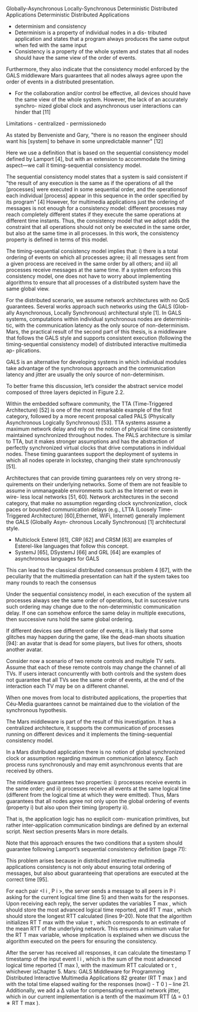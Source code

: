 Globally-Asynchronous Locally-Synchronous Deterministic Distributed Applications
Deterministic Distributed Applications

- determinism and consistency
- Determinism is a property of individual nodes in a dis-
tributed application and states that a program always produces the same
output when fed with the same input
- Consistency is a property of the whole
system and states that all nodes should have the same view of the order of
events.

Furthermore, they
also indicate that the consistency model enforced by the GALS middleware
Mars guarantees that all nodes always agree upon the order of events in a
distributed presentation.

- For the collaboration and/or control be effective, all devices should have
the same view of the whole system. However, the lack of an accurately synchro-
nized global clock and asynchronous user interactions can hinder that [11]

Limitations
    - centralized
    - permissionedo

As stated by Benveniste and Gary, "there is no
reason the engineer should want his [system] to behave in some unpredictable
manner" [12]

Here we use a definition that is based
on the sequential consistency model defined by Lamport [4], but with an
extension to accommodate the timing aspect—we call it timing-sequential
consistency model.

The sequential consistency model states that a system is
said consistent if "the result of any execution is the same as if the operations of
all the [processes] were executed in some sequential order, and the operationsof each individual [process] appear in this sequence in the order specified by
its program" [4]
However, for multimedia applications just the ordering of
messages is not enough for a consistency model: different processes may reach
completely different states if they execute the same operations at different time
instants. Thus, the consistency model that we adopt adds the constraint that
all operations should not only be executed in the same order, but also at the
same time in all processes. In this work, the consistency property is defined in
terms of this model.

The timing-sequential consistency model implies that: i) there is a total
ordering of events on which all processes agree; ii) all messages sent from a
given process are received in the same order by all others; and iii) all processes
receive messages at the same time. If a system enforces this consistency model,
one does not have to worry about implementing algorithms to ensure that all
processes of a distributed system have the same global view.

For the distributed scenario, we assume network architectures with no
QoS guarantees. Several works approach such networks using the GALS (Glob-
ally Asynchronous, Locally Synchronous) architectural style [1]. In GALS
systems, computations within individual synchronous nodes are determinis-
tic, with the communication latency as the only source of non-determinism.
Mars, the practical result of the second part of this thesis, is a middleware
that follows the GALS style and supports consistent execution (following the
timing-sequential consistency model) of distributed interactive multimedia ap-
plications.

GALS is an alternative for developing systems in which individual
modules take advantage of the synchronous approach and the communication
latency and jitter are usually the only source of non-determinism.

To better frame this discussion, let’s consider the abstract service model
composed of three layers depicted in Figure 2.2.

Within the embedded software community, the TTA (Time-Triggered
Architecture) [52] is one of the most remarkable example of the first category,
followed by a more recent proposal called PALS (Physically Asynchronous
Logically Synchronous) [53]. TTA systems assume a maximum network delay
and rely on the notion of physical time consistently maintained synchronized
throughout nodes. The PALS architecture is similar to TTA, but it makes
stronger assumptions and has the abstraction of perfectly synchronized virtual
clocks that drive computations in individual nodes. These timing guarantees
support the deployment of systems in which all nodes operate in lockstep,
changing their state synchronously [51].

Architectures that can provide timing guarantees rely on very strong re-
quirements on their underlying networks. Some of them are not feasible to
assume in unmanageable environments such as the Internet or even in wire-
less local networks [51, 60]. Network architectures in the second category, that
make no assumption regarding clock synchronization, clock paces or bounded
communication delays (e.g., LTTA (Loosely Time-Triggered Architecture) [60],Ethernet, WiFi, Internet) generally implement the GALS (Globally Asyn-
chronous Locally Synchronous) [1] architectural style.

- Multiclock Esterel [61], CRP [62] and CRSM [63] are
examples of Esterel-like languages that follow this concept.
- SystemJ [65], DSystemJ [66]
and GRL [64] are examples of asynchronous languages for GALS

This can lead to the classical distributed consensus problem 4 [67], with the
peculiarity that the multimedia presentation can halt if the system takes too
many rounds to reach the consensus



Under the sequential consistency model, in each execution of the system
all processes always see the same order of operations, but in successive runs
such ordering may change due to the non-deterministic communication delay. If
one can somehow enforce the same delay in multiple executions, then successive
runs hold the same global ordering.




If different devices see different order
of events, it is likely that some glitches may happen during the game, like the
dead-man shoots situation [94]: an avatar that is dead for some players, but
lives for others, shoots another avatar.


Consider now a scenario of two remote controls and multiple TV sets.
Assume that each of these remote controls may change the channel of all
TVs. If users interact concurrently with both controls and the system does
not guarantee that all TVs see the same order of events, at the end of the
interaction each TV may be on a different channel.


When one moves from local to distributed applications, the properties
that Céu-Media guarantees cannot be maintained due to the violation of
the synchronous hypothesis.


The Mars middleware is part of the result of this investigation. It has a
centralized architecture, it supports the communication of processes running on
different devices and it implements the timing-sequential consistency model.

In
a Mars distributed application there is no notion of global synchronized clock
or assumption regarding maximum communication latency. Each process runs
synchronously and may emit asynchronous events that are received by others.

The middleware guarantees two properties: i) processes receive events in
the same order; and ii) processes receive all events at the same logical time
(different from the logical time at which they were emitted). Thus, Mars
guarantees that all nodes agree not only upon the global ordering of events
(property i) but also upon their timing (property ii).


That is, the application logic has no explicit com-
munication primitives, but rather inter-application communication bindings
are defined by an external script. Next section presents Mars in more details.


Note that this approach ensures the two conditions that a system should
guarantee following Lamport’s sequential consistency definition (page 71):

This problem arises because in distributed interactive multimedia applications
consistency is not only about ensuring total ordering of messages, but also
about guaranteeing that operations are executed at the correct time [95].



For each pair <I i , P i >, the server sends a message to all peers in P i
asking for the current logical time (line 5) and then waits for the responses.
Upon receiving each reply, the server updates the variables T max , which
should store the most advanced logical time reported, and RT T max , which
should store the longest RTT calculated (lines 9–20). Note that the algorithm
initializes RT T max with the value τ , which corresponds to an estimate of the
mean RTT of the underlying network. This ensures a minimum value for the
RT T max variable, whose implication is explained when we discuss the algorithm
executed on the peers for ensuring the consistency.


After the server has received all responses, it can calculate the timestamp
T timestamp of the input event I i , which is the sum of the most advanced logical
time reported (T max ), with the maximum RTT calculated or τ , whichever isChapter 5. Mars: GALS Middleware for Programming Distributed Interactive
Multimedia Applications
82
greater (RT T max ) and with the total time elapsed waiting for the responses
(now() - T 0 ) – line 21. Additionally, we add a ∆ value for compensating eventual
network jitter, which in our current implementation is a tenth of the maximum
RTT (∆ = 0.1 ∗ RT T max ).
